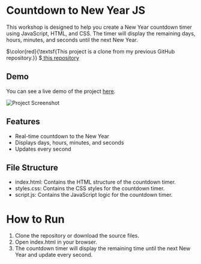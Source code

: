 # Countdown to New Year JS

   This workshop is designed to help you create a New Year countdown timer using JavaScript, HTML, and CSS. The timer will display the remaining days, hours, minutes, and seconds until the next New Year.

$\color{red}{\textsf{This project is a clone from my previous GitHub repository.}} $<a href="https://github.com/PharadolBrown/PortfolioJavascript/tree/main/CountDownNY" traget="_blank">  this repository</a>
   
## Demo
You can see a live demo of the project [here](https://pharadol.github.io/countdown-to-new-year-js/).

![Project Screenshot](https://img2.pic.in.th/pic/coundown-new-yeard36a50d015ecf778.png)

## Features
- Real-time countdown to the New Year
- Displays days, hours, minutes, and seconds
- Updates every second

## File Structure
- index.html: Contains the HTML structure of the countdown timer.
- styles.css: Contains the CSS styles for the countdown timer.
- script.js: Contains the JavaScript logic for the countdown timer.

# How to Run
1. Clone the repository or download the source files.
2. Open index.html in your browser.
3. The countdown timer will display the remaining time until the next New Year and update every second.
